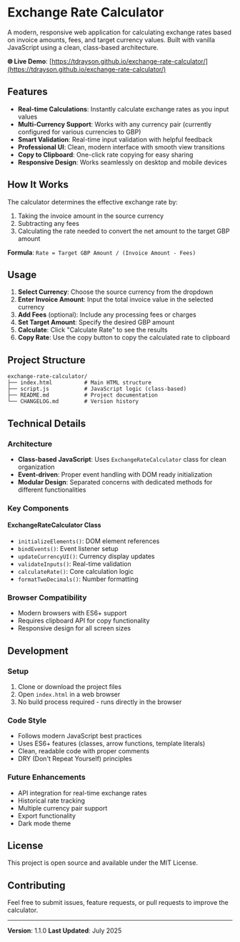# Exchange Rate Calculator

A modern, responsive web application for calculating exchange rates based on invoice amounts, fees, and target currency values. Built with vanilla JavaScript using a clean, class-based architecture.

**🌐 Live Demo**: [https://tdrayson.github.io/exchange-rate-calculator/](https://tdrayson.github.io/exchange-rate-calculator/)

## Features

- **Real-time Calculations**: Instantly calculate exchange rates as you input values
- **Multi-Currency Support**: Works with any currency pair (currently configured for various currencies to GBP)
- **Smart Validation**: Real-time input validation with helpful feedback
- **Professional UI**: Clean, modern interface with smooth view transitions
- **Copy to Clipboard**: One-click rate copying for easy sharing
- **Responsive Design**: Works seamlessly on desktop and mobile devices

## How It Works

The calculator determines the effective exchange rate by:

1. Taking the invoice amount in the source currency
2. Subtracting any fees
3. Calculating the rate needed to convert the net amount to the target GBP amount

**Formula**: `Rate = Target GBP Amount / (Invoice Amount - Fees)`

## Usage

1. **Select Currency**: Choose the source currency from the dropdown
2. **Enter Invoice Amount**: Input the total invoice value in the selected currency
3. **Add Fees** (optional): Include any processing fees or charges
4. **Set Target Amount**: Specify the desired GBP amount
5. **Calculate**: Click "Calculate Rate" to see the results
6. **Copy Rate**: Use the copy button to copy the calculated rate to clipboard

## Project Structure

```
exchange-rate-calculator/
├── index.html          # Main HTML structure
├── script.js           # JavaScript logic (class-based)
├── README.md           # Project documentation
└── CHANGELOG.md        # Version history
```

## Technical Details

### Architecture

- **Class-based JavaScript**: Uses `ExchangeRateCalculator` class for clean organization
- **Event-driven**: Proper event handling with DOM ready initialization
- **Modular Design**: Separated concerns with dedicated methods for different functionalities

### Key Components

#### ExchangeRateCalculator Class

- `initializeElements()`: DOM element references
- `bindEvents()`: Event listener setup
- `updateCurrencyUI()`: Currency display updates
- `validateInputs()`: Real-time validation
- `calculateRate()`: Core calculation logic
- `formatTwoDecimals()`: Number formatting

### Browser Compatibility

- Modern browsers with ES6+ support
- Requires clipboard API for copy functionality
- Responsive design for all screen sizes

## Development

### Setup

1. Clone or download the project files
2. Open `index.html` in a web browser
3. No build process required - runs directly in the browser

### Code Style

- Follows modern JavaScript best practices
- Uses ES6+ features (classes, arrow functions, template literals)
- Clean, readable code with proper comments
- DRY (Don't Repeat Yourself) principles

### Future Enhancements

- API integration for real-time exchange rates
- Historical rate tracking
- Multiple currency pair support
- Export functionality
- Dark mode theme

## License

This project is open source and available under the MIT License.

## Contributing

Feel free to submit issues, feature requests, or pull requests to improve the calculator.

---

**Version**: 1.1.0
**Last Updated**: July 2025

